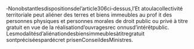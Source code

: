 ‐Nonobstantlesdispositionsdel’article306ci‐dessus,l’Et atoulacollectivité territoriale peut aliéner des terres et biens immeubles au prof it des personnes physiques et personnes morales de droit public ou privé à titre gratuit en vue de la réalisationd’ouvragesrec onnusd’intérêtpublic. Lesmodalitésd’aliénationdesbiensimmeublesàtitregratuit sontpréciséespardécret prisenConseildesMinistres.